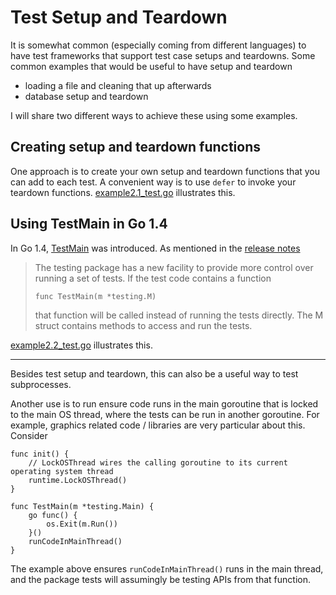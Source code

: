 # Test Setup and Teardown

It is somewhat common (especially coming from different languages) to have test frameworks that support test case setups and teardowns. 
Some common examples that would be useful to have setup and teardown

* loading a file and cleaning that up afterwards
* database setup and teardown

I will share two different ways to achieve these using some examples.

## Creating setup and teardown functions

One approach is to create your own setup and teardown functions that you can add to each test. A convenient way is to use `defer` to invoke your teardown functions. [example2.1_test.go](./example2.1_test.go) illustrates this.

## Using TestMain in Go 1.4

In Go 1.4, [TestMain](https://pkg.go.dev/testing#hdr-Main) was introduced. As mentioned in the [release notes](https://golang.org/doc/go1.4)

> The testing package has a new facility to provide more control over running a set of tests. If the test code contains a function
>```
>func TestMain(m *testing.M)
>```
> that function will be called instead of running the tests directly. The M struct contains methods to access and run the tests.

[example2.2_test.go](./example2.2_test.go) illustrates this.

---

Besides test setup and teardown, this can also be a useful way to test subprocesses. 

Another use is to run ensure code runs in the main goroutine that is locked to the main OS thread, where the tests can be run in another goroutine. For example, graphics related code / libraries are very particular about this. Consider

```
func init() {
    // LockOSThread wires the calling goroutine to its current operating system thread
    runtime.LockOSThread() 
}

func TestMain(m *testing.Main) {
    go func() {
        os.Exit(m.Run())
    }()
    runCodeInMainThread()
}
```

The example above ensures `runCodeInMainThread()` runs in the main thread, and the package tests will assumingly be testing APIs from that function.

